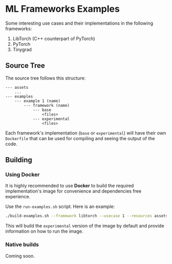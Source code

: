 # ML Frameworks Examples 

Some interesting use cases and their implementations in the following frameworks:

1. LibTorch (C++ counterpart of PyTorch)
2. PyTorch 
3. Tinygrad

## Source Tree 

The source tree follows this structure:

```text 
--- assets
    ...
--- examples 
    --- example 1 (name) 
        --- framework (name)
            --- base
                <files>
            --- experimental 
                <files>
```

Each framework's implementation (`base` or `experimental`) will have their own `Dockerfile` that can be used for compiling and seeing the output of the code.

## Building

### Using Docker 

It is highly recommended to use **Docker** to build the required implementation's image for convenience and dependencies free experience.

Use the `run-examples.sh` script. Here is an example:

```bash 
./build-examples.sh --framework libtorch --usecase 1 --resources assets/
```

This will build the `experimental` version of the image by default and provide information on how to run the image.

### Native builds 

Coming soon.
